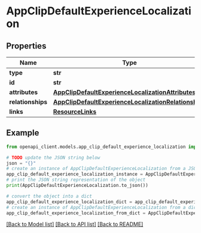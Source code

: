 # AppClipDefaultExperienceLocalization


## Properties

Name | Type | Description | Notes
------------ | ------------- | ------------- | -------------
**type** | **str** |  | 
**id** | **str** |  | 
**attributes** | [**AppClipDefaultExperienceLocalizationAttributes**](AppClipDefaultExperienceLocalizationAttributes.md) |  | [optional] 
**relationships** | [**AppClipDefaultExperienceLocalizationRelationships**](AppClipDefaultExperienceLocalizationRelationships.md) |  | [optional] 
**links** | [**ResourceLinks**](ResourceLinks.md) |  | [optional] 

## Example

```python
from openapi_client.models.app_clip_default_experience_localization import AppClipDefaultExperienceLocalization

# TODO update the JSON string below
json = "{}"
# create an instance of AppClipDefaultExperienceLocalization from a JSON string
app_clip_default_experience_localization_instance = AppClipDefaultExperienceLocalization.from_json(json)
# print the JSON string representation of the object
print(AppClipDefaultExperienceLocalization.to_json())

# convert the object into a dict
app_clip_default_experience_localization_dict = app_clip_default_experience_localization_instance.to_dict()
# create an instance of AppClipDefaultExperienceLocalization from a dict
app_clip_default_experience_localization_from_dict = AppClipDefaultExperienceLocalization.from_dict(app_clip_default_experience_localization_dict)
```
[[Back to Model list]](../README.md#documentation-for-models) [[Back to API list]](../README.md#documentation-for-api-endpoints) [[Back to README]](../README.md)


